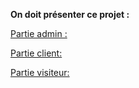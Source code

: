 <b>On doit présenter ce projet :</b> 


<u>Partie admin :</u>



<u>Partie client:</u>



<u>Partie visiteur:</u>
